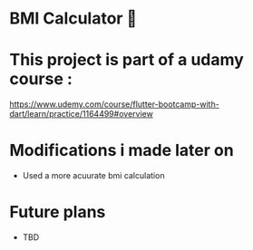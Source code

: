 
# BMI Calculator 💪

# This project is part  of a udamy course :
https://www.udemy.com/course/flutter-bootcamp-with-dart/learn/practice/1164499#overview


# Modifications i made later on 

- Used a more  acuurate bmi calculation

# Future plans 
- TBD
